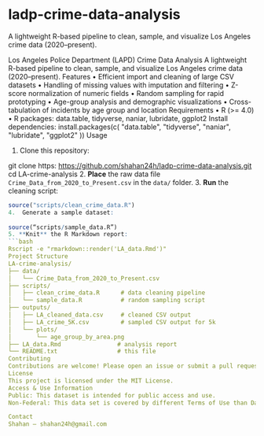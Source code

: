 # ladp-crime-data-analysis
A lightweight R-based pipeline to clean, sample, and visualize Los Angeles crime data (2020–present).

Los Angeles Police Department (LAPD) Crime Data Analysis
A lightweight R-based pipeline to clean, sample, and visualize Los Angeles crime data (2020–present).
Features
•	Efficient import and cleaning of large CSV datasets
•	Handling of missing values with imputation and filtering
•	Z-score normalization of numeric fields
•	Random sampling for rapid prototyping
•	Age-group analysis and demographic visualizations
•	Cross-tabulation of incidents by age group and location
Requirements
•	R (>= 4.0)
•	R packages: data.table, tidyverse, naniar, lubridate, ggplot2
Install dependencies:
install.packages(c(
  "data.table", "tidyverse", "naniar", "lubridate", "ggplot2"
))
Usage
1.	Clone this repository:
 	
git clone https: https://github.com/shahan24h/ladp-crime-data-analysis.git cd LA-crime-analysis
2. **Place** the raw data file `Crime_Data_from_2020_to_Present.csv` in the `data/` folder.
3. **Run** the cleaning script:
   ```r
source("scripts/clean_crime_data.R")
4.	Generate a sample dataset:
 	
source(“scripts/sample_data.R”)
5. **Knit** the R Markdown report:
   ```bash
Rscript -e "rmarkdown::render('LA_data.Rmd')"
Project Structure
LA-crime-analysis/
├── data/
│   └── Crime_Data_from_2020_to_Present.csv
├── scripts/
│   ├── clean_crime_data.R      # data cleaning pipeline
│   └── sample_data.R           # random sampling script
├── outputs/
│   ├── LA_cleaned_data.csv     # cleaned CSV output
│   ├── LA_crime_5K.csv         # sampled CSV output for 5k
│   └── plots/
│       └── age_group_by_area.png
├── LA_data.Rmd                # analysis report
└── README.txt                 # this file
Contributing
Contributions are welcome! Please open an issue or submit a pull request for changes.
License
This project is licensed under the MIT License.
Access & Use Information
Public: This dataset is intended for public access and use.
Non-Federal: This data set is covered by different Terms of Use than Data.gov. License: See this page for license information.
 
Contact
Shahan – shahan24h@gmail.com
